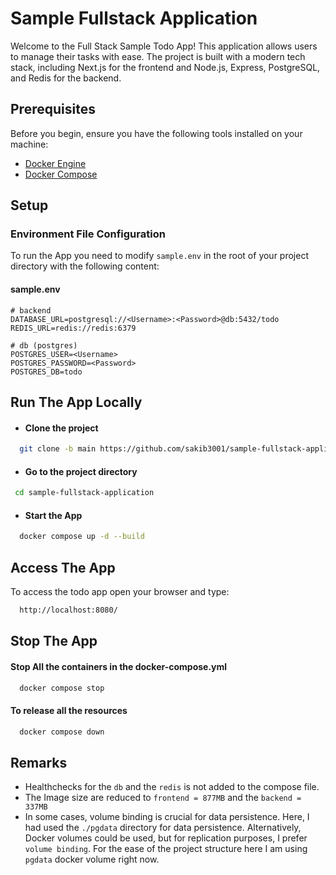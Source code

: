 # Sample Fullstack Application
Welcome to the Full Stack Sample Todo App! This application allows users to manage their tasks with ease. The project is built with a modern tech stack, including Next.js for the frontend and Node.js, Express, PostgreSQL, and Redis for the backend.

## Prerequisites
Before you begin, ensure you have the following tools installed on your machine:
- [Docker Engine](https://docs.docker.com/engine/install/)
- [Docker Compose](https://docs.docker.com/compose/install/)

## Setup
### Environment File Configuration
To run the App you need to modify  `sample.env` in the root of your project directory with the following content:

#### sample.env
```env
# backend
DATABASE_URL=postgresql://<Username>:<Password>@db:5432/todo
REDIS_URL=redis://redis:6379

# db (postgres)
POSTGRES_USER=<Username>
POSTGRES_PASSWORD=<Password>
POSTGRES_DB=todo

```
## Run The App Locally 

- #### Clone the project

```bash
  git clone -b main https://github.com/sakib3001/sample-fullstack-application.git

```

- #### Go to the project directory

```bash
 cd sample-fullstack-application
```

- #### Start the App

```bash
  docker compose up -d --build
```


## Access The App

To access the todo app open your browser and type: 

```bash
  http://localhost:8080/
```

## Stop The App
 
#### Stop All the containers in the docker-compose.yml
```bash
  docker compose stop
```
#### To release all the resources 
```bash
  docker compose down
```

## Remarks

- Healthchecks for the `db` and the `redis` is not added to the compose file.
- The Image size are reduced to `frontend = 877MB` and the `backend =  337MB`
- In some cases, volume binding is crucial for data persistence. Here, I had used the `./pgdata` directory for data persistence. Alternatively, Docker volumes could be used, but for replication purposes, I prefer `volume binding`. For the ease of the project structure here I am using `pgdata` docker volume right now.


